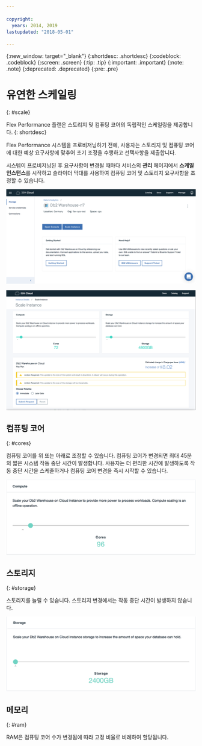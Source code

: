 ```yaml
---

copyright:
  years: 2014, 2019
lastupdated: "2018-05-01"

---
```


<!-- Attribute definitions --> 
{:new_window: target="_blank"}
{:shortdesc: .shortdesc}
{:codeblock: .codeblock}
{:screen: .screen}
{:tip: .tip}
{:important: .important}
{:note: .note}
{:deprecated: .deprecated}
{:pre: .pre}

# 유연한 스케일링
{: #scale}

Flex Performance 플랜은 스토리지 및 컴퓨팅 코어의 독립적인 스케일링을 제공합니다. 
{: shortdesc}

Flex Performance 시스템을 프로비저닝하기 전에, 사용자는 스토리지 및 컴퓨팅 코어에 대한 예상 요구사항에 맞추어 초기 조정을 수행하고 선택사항을 제출합니다.

시스템이 프로비저닝된 후 요구사항이 변경될 때마다 서비스의 **관리** 페이지에서 **스케일 인스턴스**를 시작하고 슬라이더 막대를 사용하여 컴퓨팅 코어 및 스토리지 요구사항을 조정할 수 있습니다.

![웹 콘솔 컴퓨팅 코어 페이지의 보기](images/launch.png)

![웹 콘솔 컴퓨팅 코어 페이지의 보기](images/scaling_full.png)


## 컴퓨팅 코어
{: #cores}

컴퓨팅 코어를 위 또는 아래로 조정할 수 있습니다. 컴퓨팅 코어가 변경되면 최대 45분의 짧은 시스템 작동 중단 시간이 발생합니다. 사용자는 더 편리한 시간에 발생하도록 작동 중단 시간을 스케줄하거나 컴퓨팅 코어 변경을 즉시 시작할 수 있습니다.

![웹 콘솔 컴퓨팅 코어 페이지의 보기](images/cores.png)

## 스토리지
{: #storage}

스토리지를 늘릴 수 있습니다. 스토리지 변경에서는 작동 중단 시간이 발생하지 않습니다.

![웹 콘솔 스토리지 페이지의 보기](images/storage.png)

## 메모리
{: #ram}

RAM은 컴퓨팅 코어 수가 변경됨에 따라 고정 비율로 비례하여 할당됩니다.

